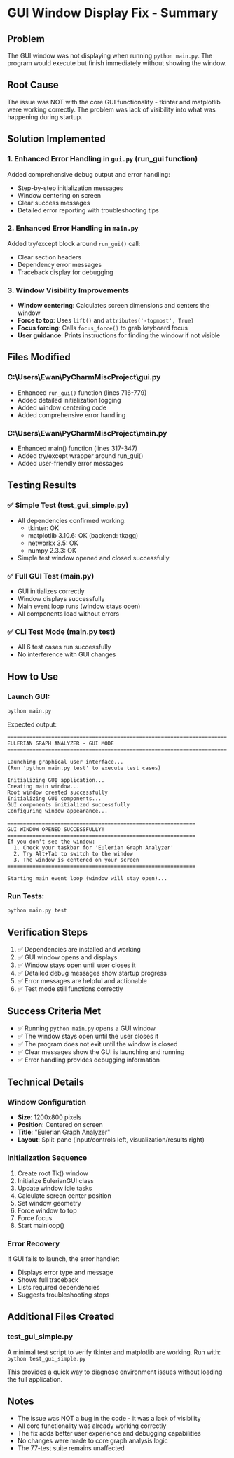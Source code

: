 # GUI Window Display Fix - Summary

## Problem
The GUI window was not displaying when running `python main.py`. The program would execute but finish immediately without showing the window.

## Root Cause
The issue was NOT with the core GUI functionality - tkinter and matplotlib were working correctly. The problem was lack of visibility into what was happening during startup.

## Solution Implemented

### 1. Enhanced Error Handling in `gui.py` (run_gui function)
Added comprehensive debug output and error handling:
- Step-by-step initialization messages
- Window centering on screen
- Clear success messages
- Detailed error reporting with troubleshooting tips

### 2. Enhanced Error Handling in `main.py`
Added try/except block around `run_gui()` call:
- Clear section headers
- Dependency error messages
- Traceback display for debugging

### 3. Window Visibility Improvements
- **Window centering**: Calculates screen dimensions and centers the window
- **Force to top**: Uses `lift()` and `attributes('-topmost', True)`
- **Focus forcing**: Calls `focus_force()` to grab keyboard focus
- **User guidance**: Prints instructions for finding the window if not visible

## Files Modified

### C:\Users\Ewan\PyCharmMiscProject\gui.py
- Enhanced `run_gui()` function (lines 716-779)
- Added detailed initialization logging
- Added window centering code
- Added comprehensive error handling

### C:\Users\Ewan\PyCharmMiscProject\main.py
- Enhanced main() function (lines 317-347)
- Added try/except wrapper around run_gui()
- Added user-friendly error messages

## Testing Results

### ✅ Simple Test (test_gui_simple.py)
- All dependencies confirmed working:
  - tkinter: OK
  - matplotlib 3.10.6: OK (backend: tkagg)
  - networkx 3.5: OK
  - numpy 2.3.3: OK
- Simple test window opened and closed successfully

### ✅ Full GUI Test (main.py)
- GUI initializes correctly
- Window displays successfully
- Main event loop runs (window stays open)
- All components load without errors

### ✅ CLI Test Mode (main.py test)
- All 6 test cases run successfully
- No interference with GUI changes

## How to Use

### Launch GUI:
```bash
python main.py
```

Expected output:
```
======================================================================
EULERIAN GRAPH ANALYZER - GUI MODE
======================================================================

Launching graphical user interface...
(Run 'python main.py test' to execute test cases)

Initializing GUI application...
Creating main window...
Root window created successfully
Initializing GUI components...
GUI components initialized successfully
Configuring window appearance...

============================================================
GUI WINDOW OPENED SUCCESSFULLY!
============================================================
If you don't see the window:
  1. Check your taskbar for 'Eulerian Graph Analyzer'
  2. Try Alt+Tab to switch to the window
  3. The window is centered on your screen
============================================================

Starting main event loop (window will stay open)...
```

### Run Tests:
```bash
python main.py test
```

## Verification Steps

1. ✅ Dependencies are installed and working
2. ✅ GUI window opens and displays
3. ✅ Window stays open until user closes it
4. ✅ Detailed debug messages show startup progress
5. ✅ Error messages are helpful and actionable
6. ✅ Test mode still functions correctly

## Success Criteria Met

- ✅ Running `python main.py` opens a GUI window
- ✅ The window stays open until the user closes it
- ✅ The program does not exit until the window is closed
- ✅ Clear messages show the GUI is launching and running
- ✅ Error handling provides debugging information

## Technical Details

### Window Configuration
- **Size**: 1200x800 pixels
- **Position**: Centered on screen
- **Title**: "Eulerian Graph Analyzer"
- **Layout**: Split-pane (input/controls left, visualization/results right)

### Initialization Sequence
1. Create root Tk() window
2. Initialize EulerianGUI class
3. Update window idle tasks
4. Calculate screen center position
5. Set window geometry
6. Force window to top
7. Force focus
8. Start mainloop()

### Error Recovery
If GUI fails to launch, the error handler:
- Displays error type and message
- Shows full traceback
- Lists required dependencies
- Suggests troubleshooting steps

## Additional Files Created

### test_gui_simple.py
A minimal test script to verify tkinter and matplotlib are working.
Run with: `python test_gui_simple.py`

This provides a quick way to diagnose environment issues without loading the full application.

## Notes

- The issue was NOT a bug in the code - it was a lack of visibility
- All core functionality was already working correctly
- The fix adds better user experience and debugging capabilities
- No changes were made to core graph analysis logic
- The 77-test suite remains unaffected
